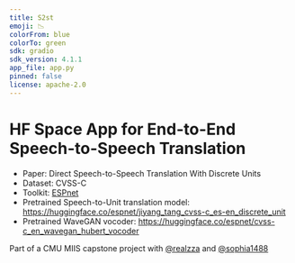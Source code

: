 ```yaml
---
title: S2st
emoji: 📉
colorFrom: blue
colorTo: green
sdk: gradio
sdk_version: 4.1.1
app_file: app.py
pinned: false
license: apache-2.0
---
```


# HF Space App for End-to-End Speech-to-Speech Translation

- Paper: Direct Speech-to-Speech Translation With Discrete Units
- Dataset: CVSS-C
- Toolkit: [ESPnet](https://github.com/espnet/espnet)
- Pretrained Speech-to-Unit translation model: https://huggingface.co/espnet/jiyang_tang_cvss-c_es-en_discrete_unit
- Pretrained WaveGAN vocoder: https://huggingface.co/espnet/cvss-c_en_wavegan_hubert_vocoder

Part of a CMU MIIS capstone project with [@realzza](https://github.com/realzza)
and [@sophia1488](https://github.com/sophia1488)